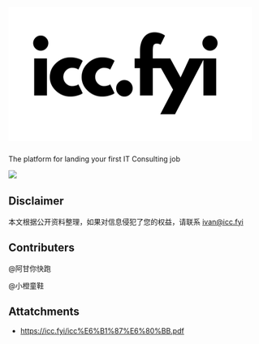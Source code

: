 # ![icc.fyi.png](icc.fyi.png)

The platform for landing your first IT Consulting job

[![](https://dcbadge.limes.pink/api/server/X24GHUwtHW?style=flat)](https://discord.gg/X24GHUwtHW?style=flat)

## Disclaimer

本文根据公开资料整理，如果对信息侵犯了您的权益，请联系 ivan@icc.fyi

## Contributers

@阿甘你快跑

@小橙童鞋

## Attatchments

- https://icc.fyi/icc%E6%B1%87%E6%80%BB.pdf



